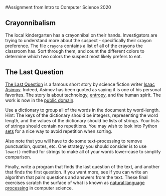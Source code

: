 #Assignment from Intro to Computer Science 2020

## Crayonnibalism
The local kindergarten has a crayonnibal on their hands.  Investigators are
trying to understand more about the suspect - specifically their crayon
preference.  The file `crayons` contains a list of all of the crayons the
classroom has.  Sort through them, and count the different colors to determine
which two colors the suspect most likely prefers to eat.


## The Last Question
[The Last Question](http://en.wikipedia.org/wiki/The_Last_Question)
 is a famous short story by science fiction writer
[Isaac Asimov](http://en.wikipedia.org/wiki/Isaac_Asimov).  Indeed, Asimov
has been quoted as saying it is one of his personal favorites.  The story
is about technology, [entropy](http://en.wikipedia.org/wiki/Introduction_to_entropy),
and the human spirit.  The work is now in the
[public domain](http://en.wikipedia.org/wiki/Public_domain).

Use a dictionary to group all of the words in the document by word-length.  Hint:
The keys of the dictionary should be integers, representing the word length, and
the values of the dictionary should be lists of strings.  Your lists of strings
should contain no repetitions.  You may wish to look into Python
[sets](https://docs.python.org/3/tutorial/datastructures.html#sets) for a nice
way to avoid repetition when sorting.

Also note that you will have to do some text-processing to remove punctuation,
quotes, etc.  One strategy you should consider is to use `lower()` method for
strings to make all of your words lower-case to simplify comparison.

Finally, write a program that finds the last question of the text, and another that finds
the first question.  If you want more, see if you can write an algorithm that pairs questions
and answers from the text.  These final exercises scratch the surface of what is known as
[natural language processing](http://en.wikipedia.org/wiki/Natural_language_processing) in
computer science.

